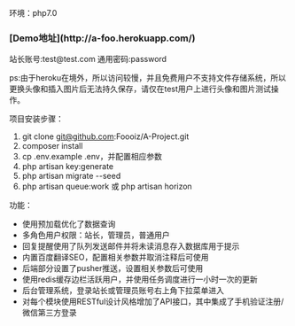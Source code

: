 <p>环境：php7.0</p>

<h3>[Demo地址](http://a-foo.herokuapp.com/)</h3>
<p>站长账号:test@test.com 通用密码:password</p>
<p>ps:由于heroku在境外，所以访问较慢，并且免费用户不支持文件存储系统，所以更换头像和插入图片后无法持久保存，请仅在test用户上进行头像和图片测试操作。</p>

项目安装步骤：
1. git clone git@github.com:Foooiz/A-Project.git
2. composer install
3. cp .env.example .env，并配置相应参数
4. php artisan key:generate
5. php artisan migrate --seed
6. php artisan queue:work 或 php artisan horizon


功能：
- 使用预加载优化了数据查询
- 多角色用户权限：站长，管理员，普通用户
- 回复提醒使用了队列发送邮件并将未读消息存入数据库用于提示
- 内置百度翻译SEO，配置相关参数并取消注释后可使用
- 后端部分设置了pusher推送，设置相关参数后可使用
- 使用redis缓存边栏活跃用户，并使用任务调度进行一小时一次的更新
- 后台管理系统，登录站长或管理员账号右上角下拉菜单进入
- 对每个模块使用RESTful设计风格增加了API接口，其中集成了手机验证注册/微信第三方登录
